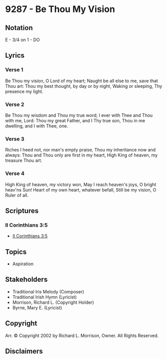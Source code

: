 # 9287 - Be Thou My Vision

## Notation

E - 3/4 on 1 - DO

## Lyrics

### Verse 1

Be Thou my vision, O Lord of my heart; Naught be all else to me, save that Thou art: Thou my best thought, by day or by night, Waking or sleeping, Thy presence my light.

### Verse 2

Be Thou my wisdom and Thou my true word; I ever with Thee and Thou with me, Lord: Thou my great Father, and I Thy true son, Thou in me dwelling, and I with Thee, one.

### Verse 3

Riches I heed not, nor man's empty praise, Thou my inheritance now and always: Thou and Thou only are first in my heart, High King of heaven, my treasure Thou art.

### Verse 4

High King of heaven, my victory won, May I reach heaven's joys, O bright heav'ns Sun! Heart of my own heart, whatever befall, Still be my vision, O Ruler of all.


## Scriptures

### II Corinthians 3:5

- [II Corinthians 3:5](https://www.biblegateway.com/passage/?search=II%20Corinthians%203%3A5)


## Topics

- Aspiration

## Stakeholders

- Traditional Iris Melody (Composer)
- Traditional Irish Hymn (Lyricist)
- Morrison, Richard L. (Copyright Holder)
- Byrne, Mary E. (Lyricist)

## Copyright

Arr. © Copyright 2002 by Richard L. Morrison, Owner. All Rights Reserved.


## Disclaimers


